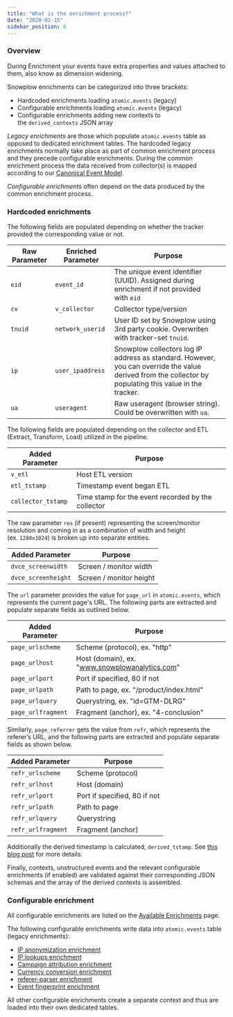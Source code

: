 ```yaml
---
title: "What is the enrichment process?"
date: "2020-02-15"
sidebar_position: 0
---
```


### Overview

During Enrichment your events have extra properties and values attached to them, also know as dimension widening.

Snowplow enrichments can be categorized into three brackets:

- Hardcoded enrichments loading `atomic.events` (legacy)
- Configurable enrichments loading `atomic.events` (legacy)
- Configurable enrichments adding new contexts to the `derived_contexts` JSON array

_Legacy enrichments_ are those which populate `atomic.events` table as opposed to dedicated enrichment tables. The hardcoded legacy enrichments normally take place as part of common enrichment process and they precede configurable enrichments. During the common enrichment process the data received from collector(s) is mapped according to our [Canonical Event Model](/docs/understanding-your-pipeline/canonical-event/index.md).

_Configurable enrichments_ often depend on the data produced by the common enrichment process.

### Hardcoded enrichments

The following fields are populated depending on whether the tracker provided the corresponding value or not.

| Raw Parameter | Enriched Parameter | Purpose |
| --- | --- | --- |
| `eid` | `event_id` | The unique event identifier (UUID). Assigned during enrichment if not provided with `eid` |
| `cv` | `v_collector` | Collector type/version |
| `tnuid` | `network_userid` | User ID set by Snowplow using 3rd party cookie. Overwriten with tracker-set `tnuid`. |
| `ip` | `user_ipaddress` | Snowplow collectors log IP address as standard. However, you can override the value derived from the collector by populating this value in the tracker. |
| `ua` | `useragent` | Raw useragent (browser string). Could be overwritten with `ua`. |

The following fields are populated depending on the collector and ETL (Extract, Transform, Load) utilized in the pipeline.

| Added Parameter | Purpose |
| --- | --- |
| `v_etl` | Host ETL version |
| `etl_tstamp` | Timestamp event began ETL |
| `collector_tstamp` | Time stamp for the event recorded by the collector |

The raw parameter `res` (if present) representing the screen/monitor resolution and coming in as a combination of width and height (ex. `1280x1024`) is broken up into separate entities.

| Added Parameter | Purpose |
| --- | --- |
| `dvce_screenwidth` | Screen / monitor width |
| `dvce_screenheight` | Screen / monitor height |

The `url` parameter provides the value for `page_url` in `atomic.events`, which represents the current page's URL. The following parts are extracted and populate separate fields as outlined below.

| Added Parameter | Purpose |
| --- | --- |
| `page_urlscheme` | Scheme (protocol), ex. "http" |
| `page_urlhost` | Host (domain), ex. "www.snowplowanalytics.com" |
| `page_urlport` | Port if specified, 80 if not |
| `page_urlpath` | Path to page, ex. "/product/index.html" |
| `page_urlquery` | Querystring, ex. "id=GTM-DLRG" |
| `page_urlfragment` | Fragment (anchor), ex. "4-conclusion" |

Similarly, `page_referrer` gets the value from `refr`, which represents the referer’s URL, and the following parts are extracted and populate separate fields as shown below.

| Added Parameter | Purpose |
| --- | --- |
| `refr_urlscheme` | Scheme (protocol) |
| `refr_urlhost` | Host (domain) |
| `refr_urlport` | Port if specified, 80 if not |
| `refr_urlpath` | Path to page |
| `refr_urlquery` | Querystring |
| `refr_urlfragment` | Fragment (anchor) |

Additionally the derived timestamp is calculated, `derived_tstamp`. See [this blog post](https://snowplowanalytics.com/blog/2015/09/15/improving-snowplows-understanding-of-time/) for more details.

Finally, contexts, unstructured events and the relevant configurable enrichments (if enabled) are validated against their corresponding JSON schemas and the array of the derived contexts is assembled.

### Configurable enrichment

All configurable enrichments are listed on the [Available Enrichments](/docs/enriching-your-data/available-enrichments/index.md) page.

The following configurable enrichments write data into `atomic.events` table (legacy enrichments):

- [IP anonymization enrichment](/docs/enriching-your-data/available-enrichments/ip-anonymization-enrichment/index.md)
- [IP lookups enrichment](/docs/enriching-your-data/available-enrichments/ip-lookup-enrichment/index.md)
- [Campaign attribution enrichment](/docs/enriching-your-data/available-enrichments/campaign-attribution-enrichment/index.md)
- [Currency conversion enrichment](/docs/enriching-your-data/available-enrichments/currency-conversion-enrichment/index.md)
- [referer-parser enrichment](/docs/enriching-your-data/available-enrichments/referrer-parser-enrichment/index.md)
- [Event fingerprint enrichment](/docs/enriching-your-data/available-enrichments/event-fingerprint-enrichment/index.md)

All other configurable enrichments create a separate context and thus are loaded into their own dedicated tables.
